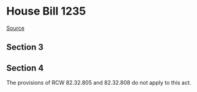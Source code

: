 # House Bill 1235

[Source](http://lawfilesext.leg.wa.gov/biennium/2021-22/Xml/Bills/House%20Bills/1235.xml)
## Section 3

## Section 4
The provisions of RCW 82.32.805 and 82.32.808 do not apply to this act.
